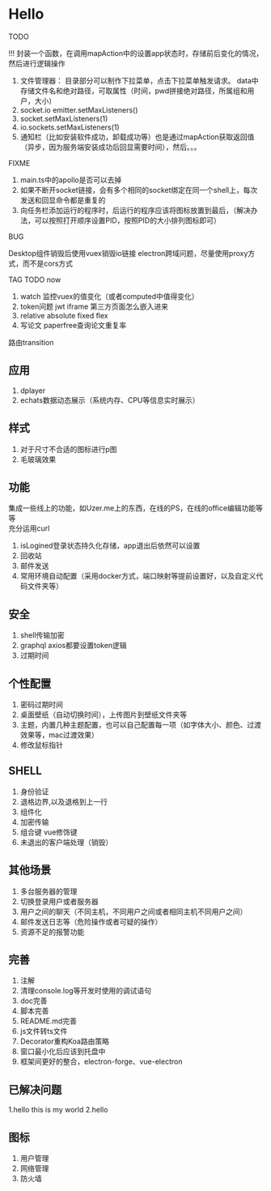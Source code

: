 <!--
 * @Author: Juck
 * @Date: 2020-03-21 13:14:41
 * @LastEditTime: 2020-04-16 10:17:04
 * @LastEditors: Juck
 * @Description: 
 * @FilePath: \linux-cockpit\TODO.md
 * @
 -->

# Hello

TODO

!!! 封装一个函数，在调用mapAction中的设置app状态时，存储前后变化的情况，然后进行逻辑操作
1. 文件管理器：
   目录部分可以制作下拉菜单，点击下拉菜单触发请求。
   data中存储文件名和绝对路径，可取属性（时间，pwd拼接绝对路径，所属组和用户，大小）
2. socket.io emitter.setMaxListeners()
3. socket.setMaxListeners(1)
4. io.sockets.setMaxListeners(1)
5. 通知栏（比如安装软件成功，卸载成功等）也是通过mapAction获取返回值（异步，因为服务端安装成功后回显需要时间），然后。。。

FIXME

1. main.ts中的apollo是否可以去掉
2. 如果不断开socket链接，会有多个相同的socket绑定在同一个shell上，每次发送和回显命令都是重复的
3. 向任务栏添加运行的程序时，后运行的程序应该将图标放置到最后，（解决办法，可以按照打开顺序设置PID，按照PID的大小排列图标即可）

BUG

Desktop组件销毁后使用vuex销毁io链接
electron跨域问题，尽量使用proxy方式，而不是cors方式

TAG TODO now

1. watch 监控vuex的值变化（或者computed中值得变化）
2. token问题 jwt  iframe 第三方页面怎么嵌入进来
3. relative absolute fixed flex
4. 写论文 paperfree查询论文重复率

路由transition

## 应用

1. dplayer
2. echats数据动态展示（系统内存、CPU等信息实时展示）

## 样式

1. 对于尺寸不合适的图标进行p图
2. 毛玻璃效果

## 功能

集成一些线上的功能，如Uzer.me上的东西，在线的PS，在线的office编辑功能等等  
充分运用curl

1. isLogined登录状态持久化存储，app退出后依然可以设置
2. 回收站
3. 邮件发送
4. 常用环境自动配置（采用docker方式，端口映射等提前设置好，以及自定义代码文件夹等）

## 安全

1. shell传输加密
2. graphql axios都要设置token逻辑
3. 过期时间

## 个性配置

1. 密码过期时间
2. 桌面壁纸（自动切换时间），上传图片到壁纸文件夹等
3. 主题，内置几种主题配置，也可以自己配置每一项（如字体大小、颜色、过渡效果等，mac过渡效果）
4. 修改鼠标指针

## SHELL

1. 身份验证
2. 退格边界,以及退格到上一行
3. 组件化
4. 加密传输
5. 组合键 vue修饰键
6. 未退出的客户端处理（销毁）

## 其他场景

1. 多台服务器的管理
2. 切换登录用户或者服务器
3. 用户之间的聊天（不同主机，不同用户之间或者相同主机不同用户之间）
4. 邮件发送日志等（危险操作或者可疑的操作）
5. 资源不足的报警功能

## 完善

1. 注解
2. 清理console.log等开发时使用的调试语句
3. doc完善
4. 脚本完善
5. README.md完善
6. js文件转ts文件
7. Decorator重构Koa路由策略
8. 窗口最小化后应该到托盘中
9. 框架间更好的整合，electron-forge、vue-electron

## 已解决问题

1.hello this is my world
2.hello

## 图标

1. 用户管理
2. 网络管理
3. 防火墙
